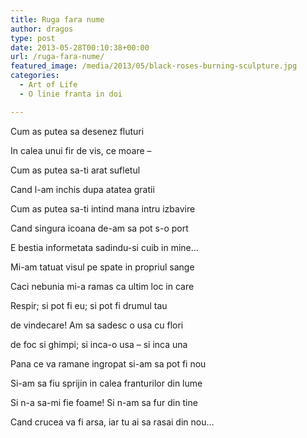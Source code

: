 ```yaml
---
title: Ruga fara nume
author: dragos
type: post
date: 2013-05-28T00:10:38+00:00
url: /ruga-fara-nume/
featured_image: /media/2013/05/black-roses-burning-sculpture.jpg
categories:
  - Art of Life
  - O linie franta in doi

---
```

Cum as putea sa desenez fluturi
  
In calea unui fir de vis, ce moare &#8211;
  
Cum as putea sa-ti arat sufletul
  
Cand l-am inchis dupa atatea gratii
  
Cum as putea sa-ti intind mana intru izbavire
  
Cand singura icoana de-am sa pot s-o port
  
E bestia informetata sadindu-si cuib in mine&#8230;

Mi-am tatuat visul pe spate in propriul sange
  
Caci nebunia mi-a ramas ca ultim loc in care<!--more-->


  
Respir; si pot fi eu; si pot fi drumul tau
  
de vindecare! Am sa sadesc o usa cu flori
  
de foc si ghimpi; si inca-o usa &#8211; si inca una
  
Pana ce va ramane ingropat si-am sa pot fi nou
  
Si-am sa fiu sprijin in calea franturilor din lume
  
Si n-a sa-mi fie foame! Si n-am sa fur din tine
  
Cand crucea va fi arsa, iar tu ai sa rasai din nou&#8230;